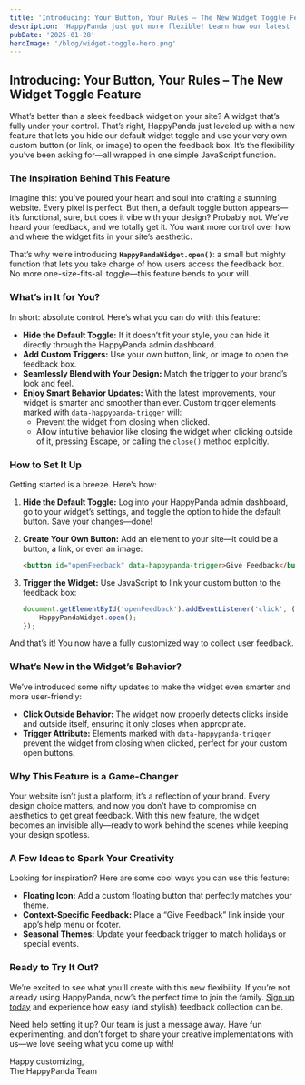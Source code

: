 ```yaml
---
title: 'Introducing: Your Button, Your Rules – The New Widget Toggle Feature'
description: 'HappyPanda just got more flexible! Learn how our latest feature lets you hide the default widget toggle and use your own custom buttons, links, or icons to open the feedback box. Perfect for seamless design and ultimate customization.'
pubDate: '2025-01-28'
heroImage: '/blog/widget-toggle-hero.png'
---
```


## Introducing: Your Button, Your Rules – The New Widget Toggle Feature

What’s better than a sleek feedback widget on your site? A widget that’s fully under your control. That’s right, HappyPanda just leveled up with a new feature that lets you hide our default widget toggle and use your very own custom button (or link, or image) to open the feedback box. It’s the flexibility you’ve been asking for—all wrapped in one simple JavaScript function.

### The Inspiration Behind This Feature

Imagine this: you’ve poured your heart and soul into crafting a stunning website. Every pixel is perfect. But then, a default toggle button appears—it’s functional, sure, but does it vibe with your design? Probably not. We’ve heard your feedback, and we totally get it. You want more control over how and where the widget fits in your site’s aesthetic.

That’s why we’re introducing **`HappyPandaWidget.open()`**: a small but mighty function that lets you take charge of how users access the feedback box. No more one-size-fits-all toggle—this feature bends to your will.

### What’s in It for You?

In short: absolute control. Here’s what you can do with this feature:

- **Hide the Default Toggle:** If it doesn’t fit your style, you can hide it directly through the HappyPanda admin dashboard.
- **Add Custom Triggers:** Use your own button, link, or image to open the feedback box.
- **Seamlessly Blend with Your Design:** Match the trigger to your brand’s look and feel.
- **Enjoy Smart Behavior Updates:** With the latest improvements, your widget is smarter and smoother than ever. Custom trigger elements marked with `data-happypanda-trigger` will:
  - Prevent the widget from closing when clicked.
  - Allow intuitive behavior like closing the widget when clicking outside of it, pressing Escape, or calling the `close()` method explicitly.

### How to Set It Up

Getting started is a breeze. Here’s how:

1. **Hide the Default Toggle:**
   Log into your HappyPanda admin dashboard, go to your widget’s settings, and toggle the option to hide the default button. Save your changes—done!

2. **Create Your Own Button:**
   Add an element to your site—it could be a button, a link, or even an image:
   ```html
   <button id="openFeedback" data-happypanda-trigger>Give Feedback</button>
   ```

3. **Trigger the Widget:**
   Use JavaScript to link your custom button to the feedback box:
   ```javascript
   document.getElementById('openFeedback').addEventListener('click', () => {
       HappyPandaWidget.open();
   });
   ```

And that’s it! You now have a fully customized way to collect user feedback.

### What’s New in the Widget’s Behavior?

We’ve introduced some nifty updates to make the widget even smarter and more user-friendly:

- **Click Outside Behavior:** The widget now properly detects clicks inside and outside itself, ensuring it only closes when appropriate.
- **Trigger Attribute:** Elements marked with `data-happypanda-trigger` prevent the widget from closing when clicked, perfect for your custom open buttons.

### Why This Feature is a Game-Changer

Your website isn’t just a platform; it’s a reflection of your brand. Every design choice matters, and now you don’t have to compromise on aesthetics to get great feedback. With this new feature, the widget becomes an invisible ally—ready to work behind the scenes while keeping your design spotless.

### A Few Ideas to Spark Your Creativity

Looking for inspiration? Here are some cool ways you can use this feature:

- **Floating Icon:** Add a custom floating button that perfectly matches your theme.
- **Context-Specific Feedback:** Place a “Give Feedback” link inside your app’s help menu or footer.
- **Seasonal Themes:** Update your feedback trigger to match holidays or special events.

### Ready to Try It Out?

We’re excited to see what you’ll create with this new flexibility. If you’re not already using HappyPanda, now’s the perfect time to join the family. [Sign up today](#) and experience how easy (and stylish) feedback collection can be.

Need help setting it up? Our team is just a message away. Have fun experimenting, and don’t forget to share your creative implementations with us—we love seeing what you come up with!

Happy customizing,  
The HappyPanda Team

